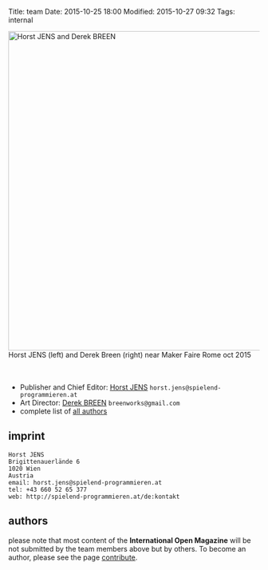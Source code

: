 Title: team
Date: 2015-10-25 18:00
Modified: 2015-10-27 09:32
Tags: internal




<img src="/images/derek_and_horst_small.jpg" alt="Horst JENS and Derek BREEN" width="640">
<br>
Horst JENS (left) and Derek Breen (right) near Maker Faire Rome oct 2015

<br>
<br>
<br>

  * Publisher and Chief Editor: [Horst JENS](http://spielend-programmieren.at/de:kontakt) `horst.jens@spielend-programmieren.at`
  * Art Director: [Derek BREEN](https://twitter.com/breenworks) `breenworks@gmail.com`
  * complete list of [all authors](/authors.html)


## imprint

    Horst JENS
    Brigittenauerlände 6
    1020 Wien
    Austria
    email: horst.jens@spielend-programmieren.at
    tel: +43 660 52 65 377
    web: http://spielend-programmieren.at/de:kontakt

## authors

please note that most content of the **International Open Magazine** will be not submitted by the team members above but by others. To become an author, please see the page [contribute](/pages/contribute.html).
